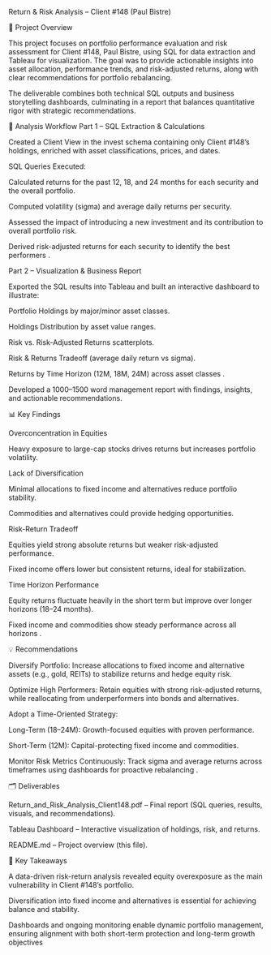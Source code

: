 Return & Risk Analysis – Client #148 (Paul Bistre)

📌 Project Overview

This project focuses on portfolio performance evaluation and risk assessment for Client #148, Paul Bistre, using SQL for data extraction and Tableau for visualization. The goal was to provide actionable insights into asset allocation, performance trends, and risk-adjusted returns, along with clear recommendations for portfolio rebalancing.

The deliverable combines both technical SQL outputs and business storytelling dashboards, culminating in a report that balances quantitative rigor with strategic recommendations.

🔎 Analysis Workflow
Part 1 – SQL Extraction & Calculations

Created a Client View in the invest schema containing only Client #148’s holdings, enriched with asset classifications, prices, and dates.

SQL Queries Executed:

Calculated returns for the past 12, 18, and 24 months for each security and the overall portfolio.

Computed volatility (sigma) and average daily returns per security.

Assessed the impact of introducing a new investment and its contribution to overall portfolio risk.

Derived risk-adjusted returns for each security to identify the best performers
.

Part 2 – Visualization & Business Report

Exported the SQL results into Tableau and built an interactive dashboard to illustrate:

Portfolio Holdings by major/minor asset classes.

Holdings Distribution by asset value ranges.

Risk vs. Risk-Adjusted Returns scatterplots.

Risk & Returns Tradeoff (average daily return vs sigma).

Returns by Time Horizon (12M, 18M, 24M) across asset classes
.

Developed a 1000–1500 word management report with findings, insights, and actionable recommendations.

📊 Key Findings

Overconcentration in Equities

Heavy exposure to large-cap stocks drives returns but increases portfolio volatility.

Lack of Diversification

Minimal allocations to fixed income and alternatives reduce portfolio stability.

Commodities and alternatives could provide hedging opportunities.

Risk-Return Tradeoff

Equities yield strong absolute returns but weaker risk-adjusted performance.

Fixed income offers lower but consistent returns, ideal for stabilization.

Time Horizon Performance

Equity returns fluctuate heavily in the short term but improve over longer horizons (18–24 months).

Fixed income and commodities show steady performance across all horizons
.

💡 Recommendations

Diversify Portfolio: Increase allocations to fixed income and alternative assets (e.g., gold, REITs) to stabilize returns and hedge equity risk.

Optimize High Performers: Retain equities with strong risk-adjusted returns, while reallocating from underperformers into bonds and alternatives.

Adopt a Time-Oriented Strategy:

Long-Term (18–24M): Growth-focused equities with proven performance.

Short-Term (12M): Capital-protecting fixed income and commodities.

Monitor Risk Metrics Continuously: Track sigma and average returns across timeframes using dashboards for proactive rebalancing
.

🗂️ Deliverables

Return_and_Risk_Analysis_Client148.pdf – Final report (SQL queries, results, visuals, and recommendations).

Tableau Dashboard – Interactive visualization of holdings, risk, and returns.

README.md – Project overview (this file).

🚀 Key Takeaways

A data-driven risk-return analysis revealed equity overexposure as the main vulnerability in Client #148’s portfolio.

Diversification into fixed income and alternatives is essential for achieving balance and stability.

Dashboards and ongoing monitoring enable dynamic portfolio management, ensuring alignment with both short-term protection and long-term growth objectives
